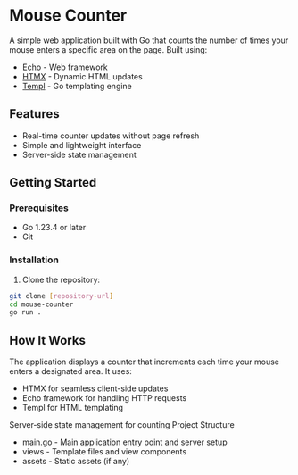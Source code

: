 <!-- [link](https://archive.ph/th5cL) -->
# Mouse Counter

A simple web application built with Go that counts the number of times your mouse enters a specific area on the page. Built using:

- [Echo](https://echo.labstack.com/) - Web framework
- [HTMX](https://htmx.org/) - Dynamic HTML updates
- [Templ](https://templ.guide/) - Go templating engine

## Features

- Real-time counter updates without page refresh
- Simple and lightweight interface
- Server-side state management

## Getting Started

### Prerequisites

- Go 1.23.4 or later
- Git

### Installation

1. Clone the repository:
```bash
git clone [repository-url]
cd mouse-counter
go run .
```
## How It Works
The application displays a counter that increments each time your mouse enters a designated area. It uses:

- HTMX for seamless client-side updates
- Echo framework for handling HTTP requests
- Templ for HTML templating

Server-side state management for counting
Project Structure

- main.go - Main application entry point and server setup
- views - Template files and view components
- assets - Static assets (if any)